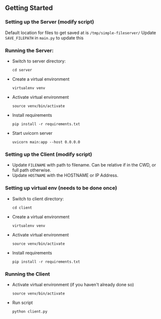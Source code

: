 ## Getting Started

### Setting up the Server (modify script)
Default location for files to get saved at is `/tmp/simple-fileserver/`
Update `SAVE_FILEPATH` in `main.py` to update this

### Running the Server:
 - Switch to server directory:
   ```
   cd server
   ```
 - Create a virtual environment
   ```
   virtualenv venv
   ```
 - Activate virtual environment
   ```
   source venv/bin/activate
   ```
 - Install requirements
   ```
   pip install -r requirements.txt
   ```
 - Start uvicorn server
   ```
   uvicorn main:app --host 0.0.0.0
   ```

### Setting up the Client (modify script)

 - Update `FILENAME` with path to filename.  Can be relative if in the CWD, or full path otherwise.
 - Update `HOSTNAME` with the HOSTNAME or IP Address.

### Setting up virtual env (needs to be done once)
 - Switch to client directory:
   ```
   cd client
   ```
 - Create a virtual environment
   ```
   virtualenv venv
   ```
 - Activate virtual environment
   ```
   source venv/bin/activate
   ```
 - Install requirements
   ```
   pip install -r requirements.txt
   ```

### Running the Client
 - Activate virtual environment (if you haven't already done so)
   ```
   source venv/bin/activate
   ```
 - Run script
   ```
   python client.py
   ```
